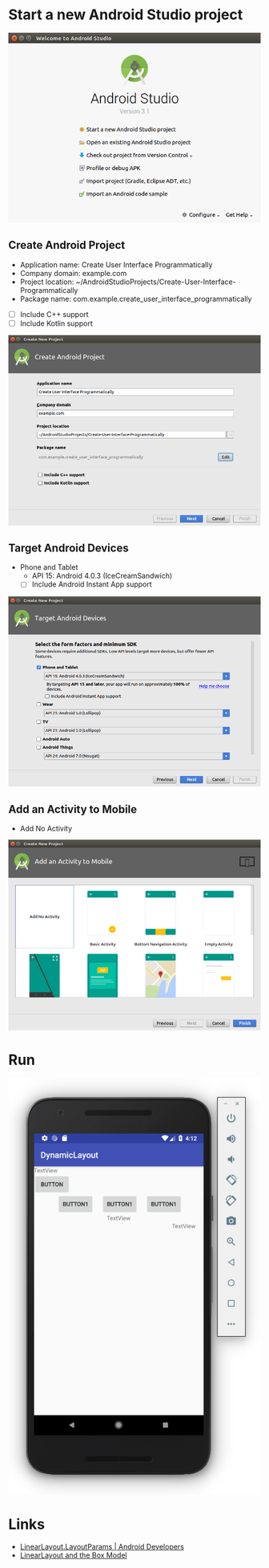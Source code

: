 # Start a new Android Studio project

![Screenshot from 2018-04-08 11-07-38](screenshots/Start-a-new-Android-Studio-project.png)

## Create Android Project

- Application name: Create User Interface Programmatically
- Company domain: example.com
- Project location: ~/AndroidStudioProjects/Create-User-Interface-Programmatically
- Package name: com.example.create_user_interface_programmatically
- [ ] Include C++ support
- [ ] Include Kotlin support

![Screenshot from 2018-04-08 11-13-06](screenshots/Create-Android-Project.png)

## Target Android Devices

- Phone and Tablet
  - API 15: Android 4.0.3 (IceCreamSandwich)
  - [ ] Include Android Instant App support

![Screenshot from 2018-04-08 11-42-17](screenshots/Target-Android-Devices.png)

## Add an Activity to Mobile

- Add No Activity

![Screenshot from 2018-04-08 11-42-34](screenshots/Add-an-Activity-to-Mobile.png)

# Run

![Screenshot from 2018-04-08 16-12-36](screenshots/Android-Emulator.png)

# Links

- [LinearLayout.LayoutParams | Android Developers](https://developer.android.com/reference/android/widget/LinearLayout.LayoutParams.html)
- [LinearLayout and the Box Model](https://commonsware.com/Android/previews/linearlayout-and-the-box-model)
